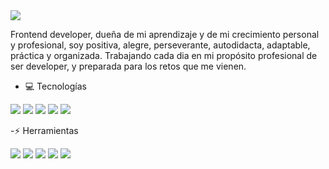 
<img src='../akdavila2/assets/ProfileGitHub.png'>

Frontend developer,  dueña de mi aprendizaje y de mi crecimiento personal y profesional, soy positiva, alegre, perseverante, autodidacta, adaptable, práctica y organizada. Trabajando cada dia en mi propósito profesional de ser developer, y preparada para los retos que me vienen. 

- 💻  Tecnologías

<img src='../akdavila2/assets/react-2.svg'>
<img src='../akdavila2/assets/javascript-1.svg'>
<img src='../akdavila2/assets/html-1.svg'>
<img src='../akdavila2/assets/css-3.svg'>
<img src='../akdavila2/assets/firebase-2.svg'>

-⚡ Herramientas

<img src='../akdavila2/assets/figma-1.svg'>
<img src='../akdavila2/assets/jira-3.svg'>
<img src='../akdavila2/assets/trello.svg'>
<img src='../akdavila2/assets/visual-studio-code-1.svg'>
<img src='../akdavila2/assets/npm.svg'>


